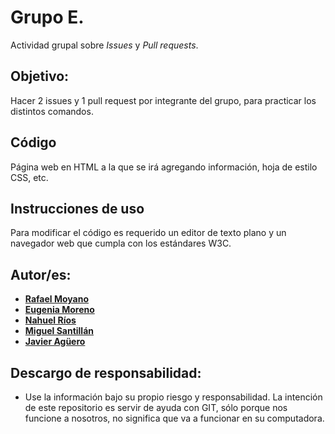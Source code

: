 # Grupo E. 
Actividad grupal sobre *Issues* y *Pull requests*.

## Objetivo:

Hacer 2 issues y 1 pull request por integrante del grupo, para practicar los distintos comandos. 

## Código

Página web en HTML a la que se irá agregando información, hoja de estilo CSS, etc.

## Instrucciones de uso

Para modificar el código es requerido un editor de texto plano y un navegador web que cumpla con los estándares W3C.

## Autor/es: 

 * [**Rafael Moyano**](https://github.com/rmoyano)
 * [**Eugenia Moreno**](https://github.com/Eugemo)
 * [**Nahuel Ríos**](https://github.com/mnrios1997)
 * [**Miguel Santillán**](https://github.com/michysantillan)
 * [**Javier Agüero**](https://github.com/agueroj)

## Descargo de responsabilidad:

 * Use la información bajo su propio riesgo y responsabilidad. La intención de este repositorio es servir de ayuda con GIT, sólo porque nos funcione a nosotros, no significa que va a funcionar en su computadora.
